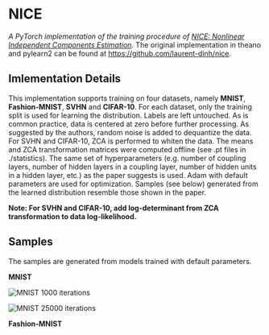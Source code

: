 # NICE
_A PyTorch implementation of the training procedure of [NICE: Nonlinear Independent Components Estimation](https://arxiv.org/pdf/1410.8516.pdf)_. The original implementation in theano and pylearn2 can be found at <https://github.com/laurent-dinh/nice>. 

## Imlementation Details
This implementation supports training on four datasets, namely **MNIST**, **Fashion-MNIST**, **SVHN** and **CIFAR-10**. For each dataset, only the training split is used for learning the distribution. Labels are left untouched. As is common practice, data is centered at zero before further processing. As suggested by the authors, random noise is added to dequantize the data. For SVHN and CIFAR-10, ZCA is performed to whiten the data. The means and ZCA transformation matrices were computed offline (see .pt files in ./statistics). The same set of hyperparameters (e.g. number of coupling layers, number of hidden layers in a coupling layer, number of hidden units in a hidden layer, etc.) as the paper suggests is used. Adam with default parameters are used for optimization. Samples (see below) generated from the learned distribution resemble those shown in the paper.

**Note: For SVHN and CIFAR-10, add log-determinant from ZCA transformation to data log-likelihood.**

## Samples
The samples are generated from models trained with default parameters.

**MNIST**

![](https://github.com/fmu2/NICE/blob/master/samples/mnist_bs200_logistic_cp4_md1000_hd5_iter1000.png "MNIST 1000 iterations")

![](https://github.com/fmu2/NICE/blob/master/samples/mnist_bs200_logistic_cp4_md1000_hd5_iter25000.png "MNIST 25000 iterations")

**Fashion-MNIST**






